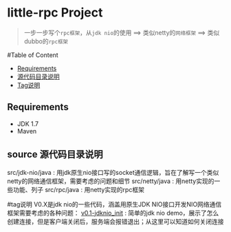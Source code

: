 little-rpc Project
========================
>一步一步写个`rpc框架`，从`jdk nio`的使用 ==> 类似netty的`网络框架` ==> 类似dubbo的`rpc框架`


#Table of Content
* [Requirements](#requirements)
* [源代码目录说明](#source)
* [Tag说明](#tag)

Requirements
------------
* JDK 1.7
* Maven


source 源代码目录说明
------------
src/jdk-nio/java : 用jdk原生nio接口写的socket通信逻辑，旨在了解写一个类似netty的网络通信框架，需要考虑的问题和细节
src/netty/java   : 用netty实现的一些功能、列子
src/rpc/java     : 用netty实现的rpc框架


#tag说明
V0.X是jdk nio的一些代码，涵盖用原生JDK NIO接口开发NIO网络通信框架需要考虑的各种问题：
[v0.1-jdknio_init](./docs/V0.X/v0.1.md) : 简单的jdk nio demo，展示了怎么创建连接，但是客户端关闭后，服务端会报错退出；从这里可以知道如何关闭连接


